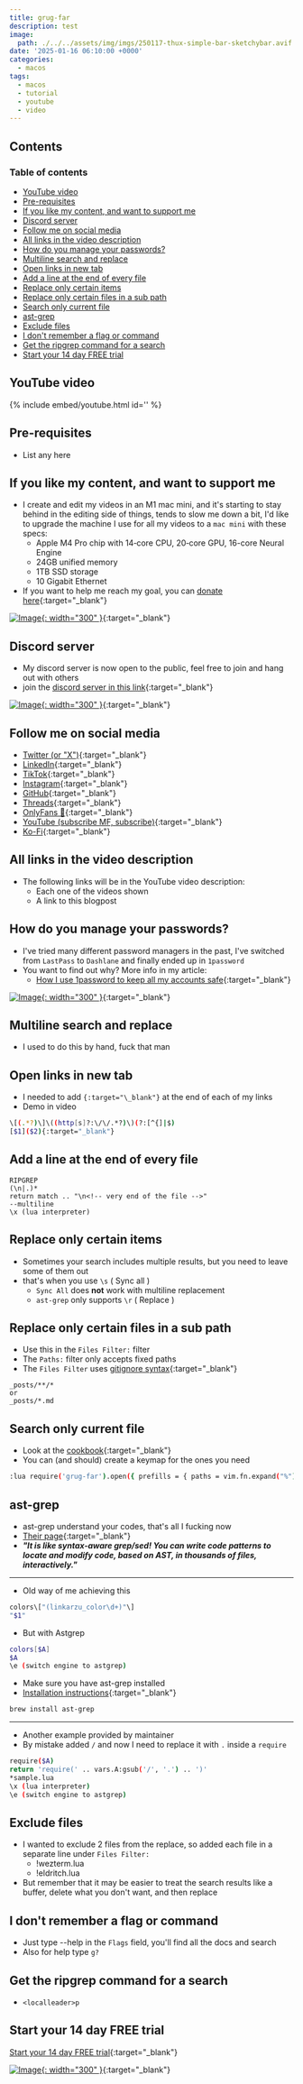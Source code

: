 ```yaml
---
title: grug-far
description: test
image:
  path: ./../../assets/img/imgs/250117-thux-simple-bar-sketchybar.avif
date: '2025-01-16 06:10:00 +0000'
categories:
  - macos
tags:
  - macos
  - tutorial
  - youtube
  - video
---
```

## Contents

### Table of contents

<!-- toc -->

- [YouTube video](#youtube-video)
- [Pre-requisites](#pre-requisites)
- [If you like my content, and want to support me](#if-you-like-my-content-and-want-to-support-me)
- [Discord server](#discord-server)
- [Follow me on social media](#follow-me-on-social-media)
- [All links in the video description](#all-links-in-the-video-description)
- [How do you manage your passwords?](#how-do-you-manage-your-passwords)
- [Multiline search and replace](#multiline-search-and-replace)
- [Open links in new tab](#open-links-in-new-tab)
- [Add a line at the end of every file](#add-a-line-at-the-end-of-every-file)
- [Replace only certain items](#replace-only-certain-items)
- [Replace only certain files in a sub path](#replace-only-certain-files-in-a-sub-path)
- [Search only current file](#search-only-current-file)
- [ast-grep](#ast-grep)
- [Exclude files](#exclude-files)
- [I don't remember a flag or command](#i-dont-remember-a-flag-or-command)
- [Get the ripgrep command for a search](#get-the-ripgrep-command-for-a-search)
- [Start your 14 day FREE trial](#start-your-14-day-free-trial)

<!-- tocstop -->

## YouTube video

{% include embed/youtube.html id='' %}

## Pre-requisites

- List any here

## If you like my content, and want to support me

- I create and edit my videos in an M1 mac mini, and it's starting to stay
  behind in the editing side of things, tends to slow me down a bit, I'd like to
  upgrade the machine I use for all my videos to a `mac mini` with these specs:
  - Apple M4 Pro chip with 14‑core CPU, 20‑core GPU, 16-core Neural Engine
  - 24GB unified memory
  - 1TB SSD storage
  - 10 Gigabit Ethernet
- If you want to help me reach my goal, you can
  [donate here](https://ko-fi.com/linkarzu/goal?g=6){:target="\_blank"}

[![Image](../../assets/img/imgs/250103-ko-fi-donate.avif){: width="300" }](https://ko-fi.com/linkarzu/goal?g=6){:target="\_blank"}

## Discord server

- My discord server is now open to the public, feel free to join and hang out
  with others
- join the
  [discord server in this link](https://discord.gg/NgqMgwwtMH){:target="\_blank"}

[![Image](./../../assets/img/imgs/250210-discord-free.avif){: width="300" }](https://discord.gg/NgqMgwwtMH){:target="\_blank"}

## Follow me on social media

- [Twitter (or "X")](https://x.com/link_arzu){:target="\_blank"}
- [LinkedIn](https://www.linkedin.com/in/christianarzu){:target="\_blank"}
- [TikTok](https://www.tiktok.com/@linkarzu){:target="\_blank"}
- [Instagram](https://www.instagram.com/link_arzu){:target="\_blank"}
- [GitHub](https://github.com/linkarzu){:target="\_blank"}
- [Threads](https://www.threads.net/@link_arzu){:target="\_blank"}
- [OnlyFans 🍆](https://linkarzu.com/assets/img/imgs/250126-whyugae.avif){:target="\_blank"}
- [YouTube (subscribe MF, subscribe)](https://www.youtube.com/@linkarzu){:target="\_blank"}
- [Ko-Fi](https://ko-fi.com/linkarzu/goal?g=6){:target="\_blank"}

## All links in the video description

- The following links will be in the YouTube video description:
  - Each one of the videos shown
  - A link to this blogpost

## How do you manage your passwords?

- I've tried many different password managers in the past, I've switched from
  `LastPass` to `Dashlane` and finally ended up in `1password`
- You want to find out why? More info in my article:
  - [How I use 1password to keep all my accounts safe](https://linkarzu.com/posts/1password/1password/){:target="\_blank"}

[![Image](../../assets/img/imgs/250124-1password-banner.avif){: width="300" }](https://www.dpbolvw.net/click-101327218-15917064){:target="\_blank"}

## Multiline search and replace

- I used to do this by hand, fuck that man

## Open links in new tab

- I needed to add `{:target="\_blank"}` at the end of each of my links
- Demo in video

```bash
\[(.*?)\]\((http[s]?:\/\/.*?)\)(?:[^{]|$)
[$1]($2){:target="_blank"}
```

## Add a line at the end of every file

```regex
RIPGREP
(\n|.)*
return match .. "\n<!-- very end of the file -->"
--multiline
\x (lua interpreter)
```

## Replace only certain items

- Sometimes your search includes multiple results, but you need to leave some of
  them out
- that's when you use `\s` ( Sync all )
  - `Sync All` does **not** work with multiline replacement
  - `ast-grep` only supports `\r` ( Replace )

## Replace only certain files in a sub path

- Use this in the `Files Filter:` filter
- The `Paths:` filter only accepts fixed paths
- The `Files Filter` uses
  [gitignore syntax](https://git-scm.com/docs/gitignore){:target="\_blank"}

```regex
_posts/**/*
or
_posts/*.md
```

## Search only current file

- Look at the
  [cookbook](https://github.com/MagicDuck/grug-far.nvim?tab=readme-ov-file#-cookbook){:target="\_blank"}
- You can (and should) create a keymap for the ones you need

```bash
:lua require('grug-far').open({ prefills = { paths = vim.fn.expand("%") } })
```

## ast-grep

- ast-grep understand your codes, that's all I fucking now
- [Their page](https://ast-grep.github.io/){:target="\_blank"}
- **_"It is like syntax-aware grep/sed! You can write code patterns to locate
  and modify code, based on AST, in thousands of files, interactively."_**

---

- Old way of me achieving this

```bash
colors\["(linkarzu_color\d+)"\]
"$1"
```

- But with Astgrep

```bash
colors[$A]
$A
\e (switch engine to astgrep)
```

- Make sure you have ast-grep installed
- [Installation instructions](https://ast-grep.github.io/guide/quick-start.html#installation){:target="\_blank"}

```bash
brew install ast-grep
```

---

- Another example provided by maintainer
- By mistake added `/` and now I need to replace it with `.` inside a `require`

```bash
require($A)
return 'require(' .. vars.A:gsub('/', '.') .. ')'
*sample.lua
\x (lua interpreter)
\e (switch engine to astgrep)
```

## Exclude files

- I wanted to exclude 2 files from the replace, so added each file in a separate
  line under `Files Filter:`
  - !wezterm.lua
  - !eldritch.lua
- But remember that it may be easier to treat the search results like a buffer,
  delete what you don't want, and then replace

## I don't remember a flag or command

- Just type --help in the `Flags` field, you'll find all the docs and search
- Also for help type `g?`

## Get the ripgrep command for a search

- `<localleader>p`

## Start your 14 day FREE trial

[Start your 14 day FREE trial](https://www.dpbolvw.net/click-101327218-15917064){:target="\_blank"}

[![Image](../../assets/img/imgs/250124-1password-banner-bottom.avif){: width="300" }](https://www.dpbolvw.net/click-101327218-15917064){:target="\_blank"}

